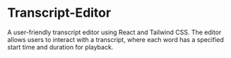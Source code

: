 # Transcript-Editor

A user-friendly transcript editor using React and Tailwind CSS. The editor allows users to interact with a transcript, where each word has a specified start time and duration for playback.
